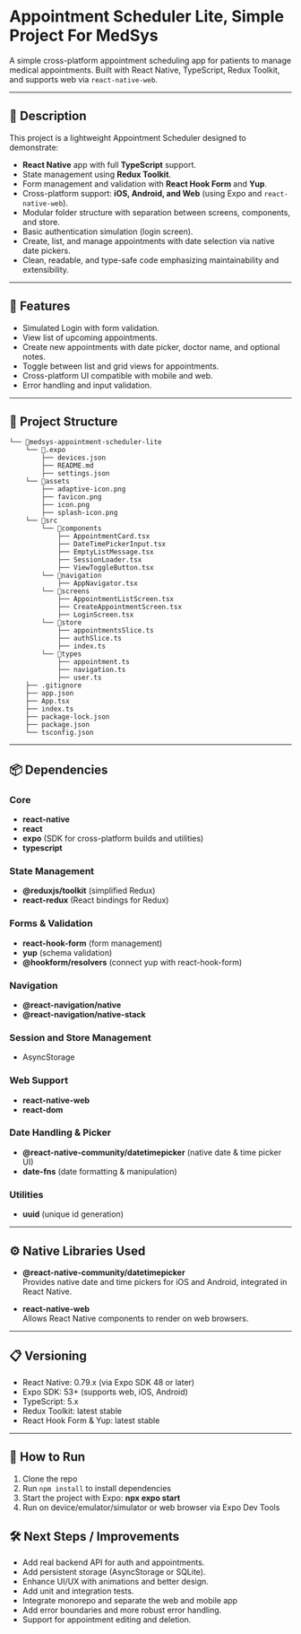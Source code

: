# Appointment Scheduler Lite, Simple Project For MedSys

A simple cross-platform appointment scheduling app for patients to manage medical appointments. Built with React Native, TypeScript, Redux Toolkit, and supports web via `react-native-web`.

---

## 📝 Description

This project is a lightweight Appointment Scheduler designed to demonstrate:

- **React Native** app with full **TypeScript** support.
- State management using **Redux Toolkit**.
- Form management and validation with **React Hook Form** and **Yup**.
- Cross-platform support: **iOS, Android, and Web** (using Expo and `react-native-web`).
- Modular folder structure with separation between screens, components, and store.
- Basic authentication simulation (login screen).
- Create, list, and manage appointments with date selection via native date pickers.
- Clean, readable, and type-safe code emphasizing maintainability and extensibility.

---

## 🚀 Features

- Simulated Login with form validation.
- View list of upcoming appointments.
- Create new appointments with date picker, doctor name, and optional notes.
- Toggle between list and grid views for appointments.
- Cross-platform UI compatible with mobile and web.
- Error handling and input validation.

---

## 📂 Project Structure

```
└── 📁medsys-appointment-scheduler-lite
    └── 📁.expo
        ├── devices.json
        ├── README.md
        ├── settings.json
    └── 📁assets
        ├── adaptive-icon.png
        ├── favicon.png
        ├── icon.png
        ├── splash-icon.png
    └── 📁src
        └── 📁components
            ├── AppointmentCard.tsx
            ├── DateTimePickerInput.tsx
            ├── EmptyListMessage.tsx
            ├── SessionLoader.tsx
            ├── ViewToggleButton.tsx
        └── 📁navigation
            ├── AppNavigator.tsx
        └── 📁screens
            ├── AppointmentListScreen.tsx
            ├── CreateAppointmentScreen.tsx
            ├── LoginScreen.tsx
        └── 📁store
            ├── appointmentsSlice.ts
            ├── authSlice.ts
            ├── index.ts
        └── 📁types
            ├── appointment.ts
            ├── navigation.ts
            ├── user.ts
    ├── .gitignore
    ├── app.json
    ├── App.tsx
    ├── index.ts
    ├── package-lock.json
    ├── package.json
    └── tsconfig.json
```

---

## 📦 Dependencies

### Core

- **react-native**
- **react**
- **expo** (SDK for cross-platform builds and utilities)
- **typescript**

### State Management

- **@reduxjs/toolkit** (simplified Redux)
- **react-redux** (React bindings for Redux)

### Forms & Validation

- **react-hook-form** (form management)
- **yup** (schema validation)
- **@hookform/resolvers** (connect yup with react-hook-form)

### Navigation

- **@react-navigation/native**
- **@react-navigation/native-stack**

### Session and Store Management

- AsyncStorage

### Web Support

- **react-native-web**
- **react-dom**

### Date Handling & Picker

- **@react-native-community/datetimepicker** (native date & time picker UI)
- **date-fns** (date formatting & manipulation)

### Utilities

- **uuid** (unique id generation)

---

## ⚙️ Native Libraries Used

- **@react-native-community/datetimepicker**  
  Provides native date and time pickers for iOS and Android, integrated in React Native.

- **react-native-web**  
  Allows React Native components to render on web browsers.

---

## 📋 Versioning

- React Native: 0.79.x (via Expo SDK 48 or later)
- Expo SDK: 53+ (supports web, iOS, Android)
- TypeScript: 5.x
- Redux Toolkit: latest stable
- React Hook Form & Yup: latest stable

---

## 📖 How to Run

1. Clone the repo
2. Run `npm install` to install dependencies
3. Start the project with Expo: **npx expo start**
4. Run on device/emulator/simulator or web browser via Expo Dev Tools

## 🛠️ Next Steps / Improvements

- Add real backend API for auth and appointments.
- Add persistent storage (AsyncStorage or SQLite).
- Enhance UI/UX with animations and better design.
- Add unit and integration tests.
- Integrate monorepo and separate the web and mobile app
- Add error boundaries and more robust error handling.
- Support for appointment editing and deletion.
